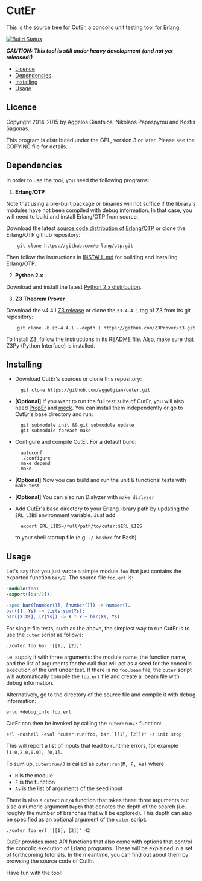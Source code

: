 CutEr
=====

This is the source tree for CutEr, a concolic unit testing tool for Erlang.

[![Build Status](https://travis-ci.org/aggelgian/cuter.svg?branch=master)](https://travis-ci.org/aggelgian/cuter)

***CAUTION: This tool is still under heavy development (and not yet released!)***

* [Licence](#licence)
* [Dependencies](#dependencies)
* [Installing](#installing)
* [Usage](#usage)

Licence
-------

Copyright 2014-2015 by Aggelos Giantsios, Nikolaos Papaspyrou and Kostis Sagonas.

This program is distributed under the GPL, version 3 or later. Please see the COPYING file for details.

Dependencies
------------

In order to use the tool, you need the following programs:

1. **Erlang/OTP**

  Note that using a pre-built package or binaries will not suffice if
  the library's modules have not been compiled with debug information.
  In that case, you will need to build and install Erlang/OTP from source.

  Download the latest [source code distribution of
  Erlang/OTP](http://www.erlang.org/download.html) or clone the
  Erlang/OTP github repository:

        git clone https://github.com/erlang/otp.git

  Then follow the instructions in
  [INSTALL.md](https://github.com/erlang/otp/blob/maint/HOWTO/INSTALL.md)
  for building and installing Erlang/OTP.

2. **Python 2.x**

  Download and install the latest [Python 2.x
  distribution](http://www.python.org).

3. **Z3 Theorem Prover**

  Download the v4.4.1 [Z3 release](https://github.com/Z3Prover/z3/releases/tag/z3-4.4.1)
  or clone the `z3-4.4.1` tag of Z3 from its git repository:

        git clone -b z3-4.4.1 --depth 1 https://github.com/Z3Prover/z3.git

  To install Z3, follow the instructions in its [README
  file](https://github.com/Z3Prover/z3/blob/master/README).
  Also, make sure that Z3Py (Python Interface) is installed.

Installing
----------

* Download CutEr's sources or clone this repository:

        git clone https://github.com/aggelgian/cuter.git

* **[Optional]** If you want to run the full test suite of CutEr, you
  will also need [PropEr](https://github.com/manopapad/proper) and
  [meck](https://github.com/eproxus/meck). You can install them
  independently or go to CutEr's base directory and run:

        git submodule init && git submodule update
        git submodule foreach make

* Configure and compile CutEr. For a default build:

        autoconf
        ./configure
        make depend
        make

* **[Optional]** Now you can build and run the unit & functional tests with `make test`

* **[Optional]** You can also run Dialyzer with `make dialyzer`

* Add CutEr's base directory to your Erlang library path by updating
  the `ERL_LIBS` environment variable. Just add

        export ERL_LIBS=/full/path/to/cuter:$ERL_LIBS

  to your shell startup file (e.g. `~/.bashrc` for Bash).

Usage
-----

Let's say that you just wrote a simple module `foo` that just contains
the exported function `bar/2`. The source file `foo.erl` is:

```erlang
-module(foo).
-export([bar/2]).

-spec bar([number()], [number()]) -> number().
bar([], Ys) -> lists:sum(Ys);
bar([X|Xs], [Y|Ys]) -> X * Y + bar(Xs, Ys).
```

For single file tests, such as the above, the simplest way to run CutEr
is to use the `cuter` script as follows:

    ./cuter foo bar '[[1], [2]]'

i.e. supply it with three arguments: the module name, the function name,
and the list of arguments for the call that will act as a seed for the
concolic execution of the unit under test.  If there is no `foo.beam`
file, the `cuter` script will automatically compile the `foo.erl` file
and create a .beam file with debug information.

Alternatively, go to the directory of the source file and compile it
with debug information:

    erlc +debug_info foo.erl

CutEr can then be invoked by calling the `cuter:run/3` function:

    erl -noshell -eval "cuter:run(foo, bar, [[1], [2]])" -s init stop

This will report a list of inputs that lead to runtime errors, for
example `[1.0,2.0,0.0], [0,1]`.

To sum up, `cuter:run/3` is called as `cuter:run(M, F, As)` where

* `M` is the module
* `F` is the function
* `As` is the list of arguments of the seed input

There is also a `cuter:run/4` function that takes these three arguments
but also a numeric argument `Depth` that denotes the depth of the search
(i.e. roughly the number of branches that will be explored).  This depth
can also be specified as an optional argument of the `cuter` script:

    ./cuter foo erl '[[1], [2]]' 42

CutEr provides more API functions that also come with options that
control the concolic execution of Erlang programs. These will be
explained in a set of forthcoming tutorials. In the meantime, you can
find out about them by browsing the source code of CutEr.

Have fun with the tool!
